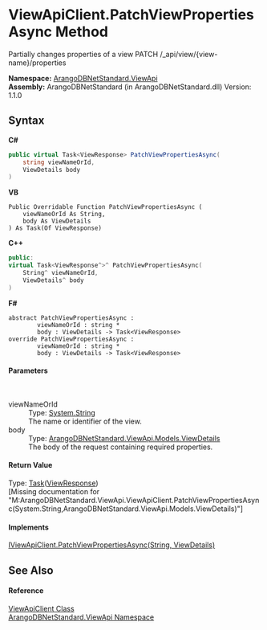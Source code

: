 # ViewApiClient.PatchViewPropertiesAsync Method 
 

Partially changes properties of a view PATCH /_api/view/{view-name}/properties

**Namespace:**&nbsp;<a href="12cf6547-181e-bb5f-2514-6b9d674ede96">ArangoDBNetStandard.ViewApi</a><br />**Assembly:**&nbsp;ArangoDBNetStandard (in ArangoDBNetStandard.dll) Version: 1.1.0

## Syntax

**C#**<br />
``` C#
public virtual Task<ViewResponse> PatchViewPropertiesAsync(
	string viewNameOrId,
	ViewDetails body
)
```

**VB**<br />
``` VB
Public Overridable Function PatchViewPropertiesAsync ( 
	viewNameOrId As String,
	body As ViewDetails
) As Task(Of ViewResponse)
```

**C++**<br />
``` C++
public:
virtual Task<ViewResponse^>^ PatchViewPropertiesAsync(
	String^ viewNameOrId, 
	ViewDetails^ body
)
```

**F#**<br />
``` F#
abstract PatchViewPropertiesAsync : 
        viewNameOrId : string * 
        body : ViewDetails -> Task<ViewResponse> 
override PatchViewPropertiesAsync : 
        viewNameOrId : string * 
        body : ViewDetails -> Task<ViewResponse> 
```


#### Parameters
&nbsp;<dl><dt>viewNameOrId</dt><dd>Type: <a href="https://docs.microsoft.com/dotnet/api/system.string" target="_blank" rel="noopener noreferrer">System.String</a><br />The name or identifier of the view.</dd><dt>body</dt><dd>Type: <a href="5e40ec8b-d467-c688-72b2-fc3e3e36d569">ArangoDBNetStandard.ViewApi.Models.ViewDetails</a><br />The body of the request containing required properties.</dd></dl>

#### Return Value
Type: <a href="https://docs.microsoft.com/dotnet/api/system.threading.tasks.task-1" target="_blank" rel="noopener noreferrer">Task</a>(<a href="73eecc45-ac29-1ef9-0995-535d4ba55ead">ViewResponse</a>)<br />\[Missing <returns> documentation for "M:ArangoDBNetStandard.ViewApi.ViewApiClient.PatchViewPropertiesAsync(System.String,ArangoDBNetStandard.ViewApi.Models.ViewDetails)"\]

#### Implements
<a href="f9c777ba-0145-5ef6-981b-30958ce057c4">IViewApiClient.PatchViewPropertiesAsync(String, ViewDetails)</a><br />

## See Also


#### Reference
<a href="e1546b8a-e37d-ba73-c040-b7ef70ceb6b1">ViewApiClient Class</a><br /><a href="12cf6547-181e-bb5f-2514-6b9d674ede96">ArangoDBNetStandard.ViewApi Namespace</a><br />
